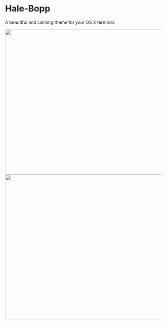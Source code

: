 # Hale-Bopp

A beautiful and calming theme for your OS X terminal.

<img src="https://cloud.githubusercontent.com/assets/3776198/12872486/0080c84e-cda4-11e5-8bf7-625f36ce14b0.png" width="687" height="471" alt>

<img src="https://cloud.githubusercontent.com/assets/3776198/12872485/f705f708-cda3-11e5-9b4c-48449e5c1905.png" width="687" height="471" alt>
